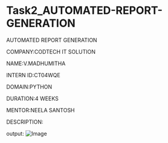 # Task2_AUTOMATED-REPORT-GENERATION
AUTOMATED REPORT GENERATION

COMPANY:CODTECH IT SOLUTION

NAME:V.MADHUMITHA

INTERN ID:CT04WQE

DOMAIN:PYTHON

DURATION:4 WEEKS

MENTOR:NEELA SANTOSH

DESCRIPTION:


output:
![Image](https://github.com/user-attachments/assets/c2ac7e57-8857-497c-ad59-376a0b6261d2)
